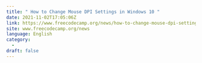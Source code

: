 ```yaml
---
title: " How to Change Mouse DPI Settings in Windows 10 "
date: 2021-11-02T17:05:06Z
link: https://www.freecodecamp.org/news/how-to-change-mouse-dpi-settings-in-windows-10/?utm_medium=RSS&utm_source=news.12bit.vn
site: www.freecodecamp.org/news
language: English
category:
  -   
draft: false
---
```

